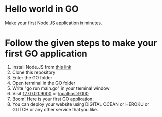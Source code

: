 # Hello world in GO

Make your first Node.JS application in minutes.

# Follow the given steps to make your first GO application

1.  Install Node.JS from [this link](https://golang.org/dl/)
2.  Clone this repository
3.  Enter the GO folder
4.  Open terminal in the GO folder
5.  Write "go run main.go" in your terminal window
6.  Visit [127.0.0.1:9000](http://127.0.0.1:9000/) or [localhost:9000](http://localhost:9000/)
7.  Boom! Here is your first GO application.
8.  You can deploy your website using DIGITAL OCEAN or HEROKU or GLITCH or any other service that you like.
